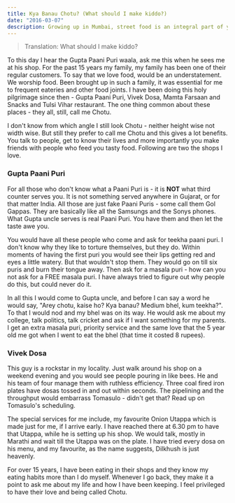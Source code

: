 ```yaml
---
title: Kya Banau Chotu? (What should I make kiddo?)
date: "2016-03-07"
description: Growing up in Mumbai, street food is an integral part of your life. There are two who've been a part of mine - "Gupta Paani Puri" and "Vivek Dosa".
---
```


> Translation: What should I make kiddo?

To this day I hear the Gupta Paani Puri waala, ask me this when he sees me at his shop. For the past 15 years my family, my family has been one of their regular customers. To say that we love food, would be an understatement. We worship food. Been brought up in such a family, it was essential for me to frequent eateries and other food joints. I have been doing this holy pilgrimage since then - Gupta Paani Puri, Vivek Dosa, Mamta Farsaan and Snacks and Tulsi Vihar restaurant. The one thing common about these places - they all, still, call me Chotu.

I don't know from which angle I still look Chotu - neither height wise not width wise. But still they prefer to call me Chotu and this gives a lot benefits. You talk to people, get to know their lives and more importantly you make friends with people who feed you tasty food. Following are two the shops I love.

### Gupta Paani Puri

For all those who don't know what a Paani Puri is - it is **NOT** what third counter serves you. It is not something served anywhere in Gujarat, or for that matter India. All those are just fake Paani Puris - some call them Gol Gappas. They are basically like all the Samsungs and the Sonys phones. What Gupta uncle serves is real Paani Puri. You have them and then let the taste awe you.

You would have all these people who come and ask for teekha paani puri. I don't know why they like to torture themselves, but they do. Within moments of having the first puri you would see their lips getting red and eyes a little watery. But that wouldn't stop them. They would go on till six puris and burn their tongue away. Then ask for a masala puri - how can you not ask for a FREE masala puri. I have always tried to figure out why people do this, but could never do it.

In all this I would come to Gupta uncle, and before I can say a word he would say, "Arey chotu, kaise ho? Kya banau? Medium bhel, kum teekha?". To that I would nod and my bhel was on its way. He would ask me about my college, talk politics, talk cricket and ask if I want something for my parents. I get an extra masala puri, priority service and the same love that the 5 year old me got when I went to eat the bhel (that time it costed 8 rupees).

### Vivek Dosa

This guy is a rockstar in my locality. Just walk around his shop on a weekend evening and you would see people pouring in like bees. He and his team of four manage them with ruthless efficiency. Three coal fired iron plates have dosas tossed in and out within seconds. The pipelining and the throughput would embarrass Tomasulo - didn't get that? Read up on Tomasulo's scheduling.

The special services for me include, my favourite Onion Utappa which is made just for me, if I arrive early. I have reached there at 6.30 pm to have that Utappa, while he is setting up his shop. We would talk, mostly in Marathi and wait till the Utappa was on the plate. I have tried every dosa on his menu, and my favourite, as the name suggests, Dilkhush is just heavenly.

For over 15 years, I have been eating in their shops and they know my eating habits more than I do myself. Whenever I go back, they make it a point to ask me about my life and how I have been keeping. I feel privileged to have their love and being called Chotu.
